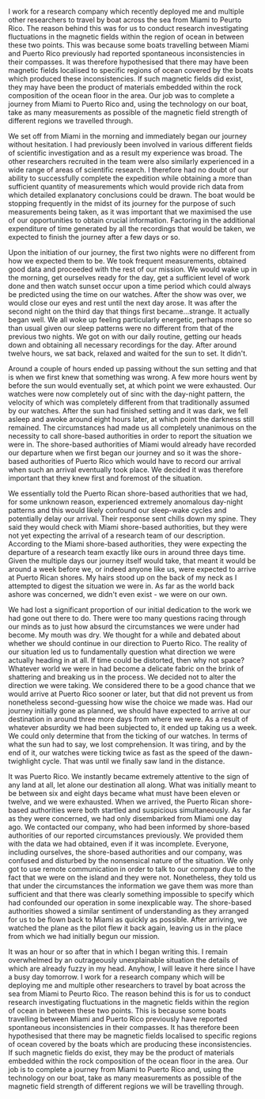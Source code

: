 I work for a research company which recently deployed me and multiple other researchers to travel by boat across the sea from Miami to Peurto Rico. The reason behind this was for us to conduct research investigating fluctuations in the magnetic fields within the region of ocean in between these two points. This was because some boats travelling between Miami and Puerto Rico previously had reported spontaneous inconsistencies in their compasses. It was therefore hypothesised that there may have been magnetic fields localised to specific regions of ocean covered by the boats which produced these inconsistencies. If such magnetic fields did exist, they may have been the product of materials embedded within the rock composition of the ocean floor in the area. Our job was to complete a journey from Miami to Puerto Rico and, using the technology on our boat, take as many measurements as possible of the magnetic field strength of different regions we travelled through.

We set off from Miami in the morning and immediately began our journey without hesitation. I had previously been involved in various different fields of scientific investigation and as a result my experience was broad. The other researchers recruited in the team were also similarly experienced in a wide range of areas of scientific research. I therefore had no doubt of our ability to successfully complete the expedition while obtaining a more than sufficient quantity of measurements which would provide rich data from which detailed explanatory conclusions could be drawn. The boat would be stopping frequently in the midst of its journey for the purpose of such measurements being taken, as it was important that we maximised the use of our opportunities to obtain crucial information. Factoring in the additional expenditure of time generated by all the recordings that would be taken, we expected to finish the journey after a few days or so.

Upon the initiation of our journey, the first two nights were no different from how we expected them to be. We took frequent measurements, obtained good data and proceeded with the rest of our mission. We would wake up in the morning, get ourselves ready for the day, get a sufficient level of work done and then watch sunset occur upon a time period which could always be predicted using the time on our watches. After the show was over, we would close our eyes and rest until the next day arose. It was after the second night on the third day that things first became...strange. It actually began well. We all woke up feeling particularly energetic, perhaps more so than usual given our sleep patterns were no different from that of the previous two nights. We got on with our daily routine, getting our heads down and obtaining all necessary recordings for the day. After around twelve hours, we sat back, relaxed and waited for the sun to set. It didn't. 

Around a couple of hours ended up passing without the sun setting and that is when we first knew that something was wrong. A few more hours went by before the sun would eventually set, at which point we were exhausted. Our watches were now completely out of sinc with the day-night pattern, the velocity of which was completely different from that traditionally assumed by our watches. After the sun had finished setting and it was dark, we fell asleep and awoke around eight hours later, at which point the darkness still remained. The circumstances had made us all completely unanimous on the necessity to call shore-based authorities in order to report the situation we were in. The shore-based authorities of Miami would already have recorded our departure when we first began our journey and so it was the shore-based authorities of Puerto Rico which would have to record our arrival when such an arrival eventually took place. We decided it was therefore important that they knew first and foremost of the situation. 

We essentially told the Puerto Rican shore-based authorities that we had, for some unknown reason, experienced extremely anomalous day-night patterns and this would likely confound our sleep-wake cycles and potentially delay our arrival. Their response sent chills down my spine. They said they would check with Miami shore-based authorities, but they were not yet expecting the arrival of a research team of our description. According to the Miami shore-based authorities, they were expecting the departure of a research team exactly like ours in around three days time. Given the multiple days our journey itself would take, that meant it would be around a week before we, or indeed anyone like us, were expected to arrive at Puerto Rican shores. My hairs stood up on the back of my neck as I attempted to digest the situation we were in. As far as the world back ashore was concerned, we didn't even exist - we were on our own. 

We had lost a significant proportion of our initial dedication to the work we had gone out there to do. There were too many questions racing through our minds as to just how absurd the circumstances we were under had become. My mouth was dry. We thought for a while and debated about whether we should continue in our direction to Puerto Rico. The reality of our situation led us to fundamentally question what direction we were actually heading in at all. If time could be distorted, then why not space? Whatever world we were in had become a delicate fabric on the brink of shattering and breaking us in the process. We decided not to alter the direction we were taking. We considered there to be a good chance that we would arrive at Puerto Rico sooner or later, but that did not prevent us from nonetheless second-guessing how wise the choice we made was. Had our journey initially gone as planned, we should have expected to arrive at our destination in around three more days from where we were. As a result of whatever absurdity we had been subjected to, it ended up taking us a week. We could only determine that from the ticking of our watches. In terms of what the sun had to say, we lost comprehension. It was tiring, and by the end of it, our watches were ticking twice as fast as the speed of the dawn-twighlight cycle. That was until we finally saw land in the distance.  

It was Puerto Rico. We instantly became extremely attentive to the sign of any land at all, let alone our destination all along. What was initially meant to be between six and eight days became what must have been eleven or twelve, and we were exhausted. When we arrived, the Puerto Rican shore-based authorities were both startled and suspicious simultaneously. As far as they were concerned, we had only disembarked from Miami one day ago. We contacted our company, who had been informed by shore-based authorities of our reported circumstances previously. We provided them with the data we had obtained, even if it was incomplete. Everyone, including ourselves, the shore-based authorities and our company, was confused and disturbed by the nonsensical nature of the situation. We only got to use remote communication in order to talk to our company due to the fact that we were on the island and they were not. Nonetheless, they told us that under the circumstances the information we gave them was more than sufficient and that there was clearly something impossible to specify which had confounded our operation in some inexplicable way. The shore-based authorities showed a similar sentiment of understanding as they arranged for us to be flown back to Miami as quickly as possible. After arriving, we watched the plane as the pilot flew it back again, leaving us in the place from which we had initially begun our mission.

It was an hour or so after that in which I began writing this. I remain overwhelmed by an outrageously unexplainable situation the details of which are already fuzzy in my head. Anyhow, I will leave it here since I have a busy day tomorrow. I work for a research company which will be deploying me and multiple other researchers to travel by boat across the sea from Miami to Peurto Rico. The reason behind this is for us to conduct research investigating fluctuations in the magnetic fields within the region of ocean in between these two points. This is because some boats travelling between Miami and Puerto Rico previously have reported spontaneous inconsistencies in their compasses. It has therefore been hypothesised that there may be magnetic fields localised to specific regions of ocean covered by the boats which are producing these inconsistencies. If such magnetic fields do exist, they may be the product of materials embedded within the rock composition of the ocean floor in the area. Our job is to complete a journey from Miami to Puerto Rico and, using the technology on our boat, take as many measurements as possible of the magnetic field strength of different regions we will be travelling through.